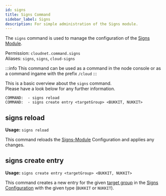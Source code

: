 ```yaml
---
id: signs
title: Signs Command
sidebar_label: Signs
description: For simple administration of the Signs module.
---
```


The `signs` command is used to manage the configuration of the [Signs Module](../modules/signs.md#configuration).

Permission: `cloudnet.command.signs`  
Aliases: `signs`, `signs`, `cloud-signs`

:::info
This command can be used as a command in the node console or as a command ingame with the prefix `/cloud`
:::

This is a basic overview about the `signs` command.  
Please have a look below for any further information.
```
COMMAND:  - signs reload
COMMAND:  - signs create entry <targetGroup> <BUKKIT, NUKKIT>
```

## signs reload
**Usage:** `signs reload`

This command reloads the [Signs-Module](../modules/signs.md) Configuration and applies any changes.

## signs create entry
**Usage:** `signs create entry <targetGroup> <BUKKIT, NUKKIT>`

This command creates a new entry for the given [target group](../components/groups.md) in the
[Signs Configuration](../modules/signs.md) with the given type (`BUKKIT` or `NUKKIT`).
